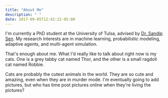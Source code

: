```yaml
---
title: "About Me"
description: " "
date: 2017-09-05T12:42:22-05:00
---
```


I'm currently a PhD student at the University of Tulsa, advised
by [Dr. Sandip Sen](http://www.ens.utulsa.edu/~sandip/). My research
interests are in machine learning, probabilistic modeling, adaptive
agents, and multi-agent simulation.

That's enough about me. What I'd really like to talk about right now
is my cats. One is a grey tabby cat named Thor, and the other is a
small ragdoll cat named Robbie.

Cats are probably the cutest animals in the world. They are so cute
and amazing, even when they are in murder mode. I'm eventually going
to add pictures, but who has time post pictures online when they're
living the pictures?
